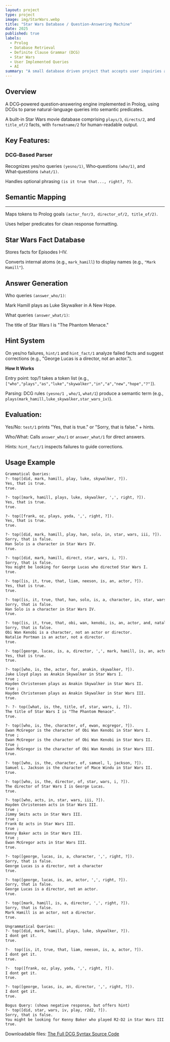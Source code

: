 ```yaml
---
layout: project
type: project
image: img/StarWars.webp
title: "Star Wars Database / Question-Answering Machine"
date: 2025
published: true
labels:
  - Prolog
  - Database Retrieval
  - Definite Clause Grammar (DCG)
  - Star Wars
  - User Implemented Queries
  - AI
summary: "A small database driven project that accepts user inquiries and outputs an answer based on the facts of the database. Produces a right answer, if the query is right and wrong answer with a solution otherwise."
---
```

**Overview**
---

A DCG‑powered question‑answering engine implemented in Prolog, using DCGs to parse natural-language queries into semantic predicates.

A built-in Star Wars movie database comprising `plays/3`, `directs/2`, and `title_of/2` facts, with `formatname/2` for human-readable output.

**Key Features:**
---

### DCG‑Based Parser

Recognizes yes/no queries `(yesno/1)`, Who‑questions `(who/1)`, and What‑questions `(what/1)`.

Handles optional phrasing `(is it true that..., right?, ?)`.

## Semantic Mapping
---
Maps tokens to Prolog goals `(actor_for/3, director_of/2, title_of/2)`.

Uses helper predicates for clean response formatting.

## Star Wars Fact Database

Stores facts for Episodes I–IV.

Converts internal atoms (e.g., `mark_hamill`) to display names (e.g., `"Mark Hamill"`).

## Answer Generation

Who queries `(answer_who/1)`:

Mark Hamill plays as Luke Skywalker in A New Hope.

What queries `(answer_what/1)`:

The title of Star Wars I is "The Phantom Menace."

## Hint System

On yes/no failures, `hint/1` and `hint_fact/1` analyze failed facts and suggest corrections (e.g., "George Lucas is a director, not an actor.").

**How It Works**

Entry point: top/1 takes a token list (e.g., `["who","plays","as","luke","skywalker","in","a","new","hope","?"]`).

Parsing: DCG rules `(yesno/1 `, `who/1`, `what/1`) produce a semantic term (e.g., `plays(mark_hamill,luke_skywalker,star_wars_iv)`).

## Evaluation:

Yes/No: `test/1` prints "Yes, that is true." or "Sorry, that is false." + hints.

Who/What: Calls `answer_who/1` or `answer_what/1` for direct answers.

Hints: `hint_fact/1` inspects failures to guide corrections.

**Usage Example**
---

```txt
Grammatical Queries:
?- top([did, mark, hamill, play, luke, skywalker, ?]).
Yes, that is true.
true.

?- top([mark, hamill, plays, luke, skywalker, ',', right, ?]).
Yes, that is true.
true.

?- top([frank, oz, plays, yoda, ',', right, ?]).
Yes, that is true.
true.

?- top([did, mark, hamill, play, han, solo, in, star, wars, iii, ?]).
Sorry, that is false.
Han Solo is a character in Star Wars IV.
true.

?- top([did, mark, hamill, direct, star, wars, i, ?]).
Sorry, that is false.
You might be looking for George Lucas who directed Star Wars I.
true.

?- top([is, it, true, that, liam, neeson, is, an, actor, ?]).
Yes, that is true.
true.

?- top([is, it, true, that, han, solo, is, a, character, in, star, wars, iii]).
Sorry, that is false.
Han Solo is a character in Star Wars IV.
true.

?- top([is, it, true, that, obi, wan, kenobi, is, an, actor, and, natalie, portman, is, a, director, ?]).
Sorry, that is false.
Obi Wan Kenobi is a character, not an actor or director.
Natalie Portman is an actor, not a director.
true.

?- top([george, lucas, is, a, director, ',', mark, hamill, is, an, actor, ',', padme, amidala, is, a, character, ',', liam, neeson, is, an, actor, and, mace, windu, is, a, character, ',', right, ?]).
Yes, that is true.
true.

?- top([who, is, the, actor, for, anakin, skywalker, ?]).
Jake Lloyd plays as Anakin Skywalker in Star Wars I.
true ;
Hayden Christensen plays as Anakin Skywalker in Star Wars II.
true ;
Hayden Christensen plays as Anakin Skywalker in Star Wars III.
true.

?- ?- top([what, is, the, title, of, star, wars, i, ?]).
The title of Star Wars I is "The Phantom Menace".
true.

?- top([who, is, the, character, of, ewan, mcgregor, ?]).
Ewan McGregor is the character of Obi Wan Kenobi in Star Wars I.
true ;
Ewan McGregor is the character of Obi Wan Kenobi in Star Wars II.
true ;
Ewan McGregor is the character of Obi Wan Kenobi in Star Wars III.
true.

?- top([who, is, the, character, of, samuel, l, jackson, ?]).
Samuel L. Jackson is the character of Mace Windu in Star Wars II.
true.

?- top([who, is, the, director, of, star, wars, i, ?]).
The director of Star Wars I is George Lucas.
true.

?- top([who, acts, in, star, wars, iii, ?]).
Hayden Christensen acts in Star Wars III.
true ;
Jimmy Smits acts in Star Wars III.
true ;
Frank Oz acts in Star Wars III.
true ;
Kenny Baker acts in Star Wars III.
true ;
Ewan McGregor acts in Star Wars III.
true.

?- top([george, lucas, is, a, character, ',', right, ?]).
Sorry, that is false.
George Lucas is a director, not a character
true.

?- top([george, lucas, is, an, actor, ',', right, ?]).
Sorry, that is false.
George Lucas is a director, not an actor.
true.

?- top([mark, hamill, is, a, director, ',', right, ?]).
Sorry, that is false.
Mark Hamill is an actor, not a director.
true.

Ungrammatical Queries:
?- top([did, mark, hamill, plays, luke, skywalker, ?]).
I dont get it.
true.

?-  top([is, it, true, that, liam, neeson, is, a, actor, ?]).
I dont get it.
true.

?-  top([frank, oz, play, yoda, ',', right, ?]).
I dont get it.
true.

?- top([george, lucas, is, an, director, ',', right, ?]).
I dont get it.
true.

Bogus Query: (shows negative response, but offers hint)
?- top([did, star, wars, iv, play, r2d2, ?]).
Sorry, that is false.
You might be looking for Kenny Baker who played R2-D2 in Star Wars III.
true.
```

Downloadable files:
[The Full DCG Syntax Source Code](/assets/files/dcglloyd.pl)
